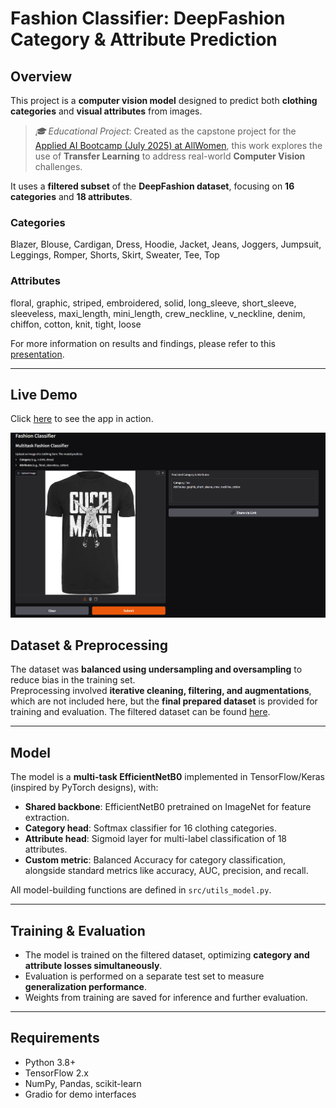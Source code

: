 # Fashion Classifier: DeepFashion Category & Attribute Prediction

## Overview

This project is a **computer vision model** designed to predict both **clothing categories** and **visual attributes** from images. 

>*🎓 Educational Project*: Created as the capstone project for the [Applied AI Bootcamp (July 2025) at AllWomen](https://learn.allwomen.tech/ai-bootcamp-request-more-info?utm_term=allwomen&utm_campaign=&utm_source=google&utm_medium=paid&hsa_acc=2544626250&hsa_cam=22674345052&hsa_grp=186612374091&hsa_ad=757970233174&hsa_src=g&hsa_tgt=kwd-315103366955&hsa_kw=allwomen&hsa_mt=p&hsa_net=adwords&hsa_ver=3&gad_source=1&gad_campaignid=22674345052&gbraid=0AAAAAC7KFpXZfLFmgyHL10ovSkoIxJAC1&gclid=CjwKCAjwjffHBhBuEiwAKMb8pMGxvaq3WU4F4GHTMA9yDHfltkYCUZe3T2T4gs4MSPLX0KX6JqmWnBoCvFkQAvD_BwE), this work explores the use of **Transfer Learning** to address real-world **Computer Vision** challenges.

It uses a **filtered subset** of the **DeepFashion dataset**, focusing on **16 categories** and **18 attributes**.

### Categories
Blazer, Blouse, Cardigan, Dress, Hoodie, Jacket, Jeans, Joggers, Jumpsuit, Leggings, Romper, Shorts, Skirt, Sweater, Tee, Top

### Attributes
floral, graphic, striped, embroidered, solid, long_sleeve, short_sleeve, sleeveless, maxi_length, mini_length, crew_neckline, v_neckline, denim, chiffon, cotton, knit, tight, loose


For more information on results and findings, please refer to this <a href="Fashion Classifier_presentation.pdf" target="_blank">presentation</a>.


---

## Live Demo

Click [here](https://huggingface.co/spaces/bruna-cussiol/fashion) to see the app in action.

<img src="screenshot/app_interface.png" alt="App Screenshot" width="600">


## Dataset & Preprocessing

The dataset was **balanced using undersampling and oversampling** to reduce bias in the training set.  
Preprocessing involved **iterative cleaning, filtering, and augmentations**, which are not included here, but the **final prepared dataset** is provided for training and evaluation.
The filtered dataset can be found [here](https://drive.google.com/file/d/16yYsyLpMAss0jQp9wFBAPzwALtfNFTlC/view?usp=drive_link).

---

## Model

The model is a **multi-task EfficientNetB0** implemented in TensorFlow/Keras (inspired by PyTorch designs), with:

- **Shared backbone**: EfficientNetB0 pretrained on ImageNet for feature extraction.
- **Category head**: Softmax classifier for 16 clothing categories.
- **Attribute head**: Sigmoid layer for multi-label classification of 18 attributes.
- **Custom metric**: Balanced Accuracy for category classification, alongside standard metrics like accuracy, AUC, precision, and recall.

All model-building functions are defined in `src/utils_model.py`.

---

## Training & Evaluation

- The model is trained on the filtered dataset, optimizing **category and attribute losses simultaneously**.
- Evaluation is performed on a separate test set to measure **generalization performance**.
- Weights from training are saved for inference and further evaluation.

---

## Requirements

- Python 3.8+
- TensorFlow 2.x
- NumPy, Pandas, scikit-learn
- Gradio for demo interfaces